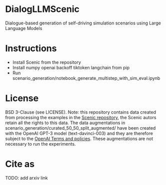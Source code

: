 # DialogLLMScenic
Dialogue-based generation of self-driving simulation scenarios using Large Language Models

# Instructions

* Install Scenic from the repository
* Install numpy openai backoff tiktoken langchain from pip 
* Run scenario_generation/notebook_generate_multistep_with_sim_eval.ipynb

# License

BSD 3-Clause (see LICENSE).
Note: this repository contains data created from processing the examples in the [Scenic repository](https://github.com/BerkeleyLearnVerify/Scenic), the Scenic autors retain all the rights to this data.
The data augmentations in scenario_generation/curated_50_50_split_augmented/ have been created with the OpenAI GPT-3 model (text-davinci-003) and they are therefore subject to the [OpenAI Terms and policies](https://openai.com/policies). These augmentations are not necessary to run the experiments.

# Cite as

TODO: add arxiv link
